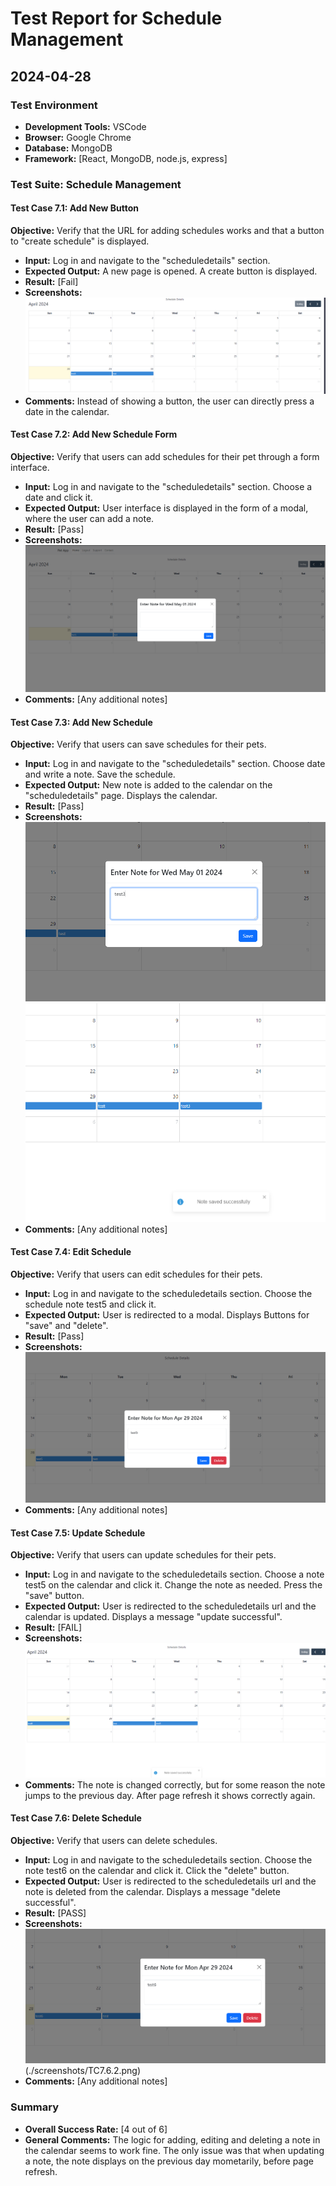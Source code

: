 # Test Report for Schedule Management

## 2024-04-28

### Test Environment
- **Development Tools:** VSCode
- **Browser:** Google Chrome
- **Database:** MongoDB
- **Framework:** [React, MongoDB, node.js, express]

### Test Suite: Schedule Management

#### Test Case 7.1: Add New Button
**Objective:** Verify that the URL for adding schedules works and that a button to "create schedule" is displayed.
- **Input:** Log in and navigate to the "scheduledetails" section.
- **Expected Output:** A new page is opened. A create button is displayed.
- **Result:** [Fail]
- **Screenshots:** ![Local Image](./screenshots/TC7.1.png)
- **Comments:** Instead of showing a button, the user can directly press a date in the calendar.

#### Test Case 7.2: Add New Schedule Form
**Objective:** Verify that users can add schedules for their pet through a form interface.
- **Input:** Log in and navigate to the "scheduledetails" section. Choose a date and click it.
- **Expected Output:** User interface is displayed in the form of a modal, where the user can add a note.
- **Result:** [Pass]
- **Screenshots:** ![Local Image](./screenshots/TC7.2.png)
- **Comments:** [Any additional notes]

#### Test Case 7.3: Add New Schedule
**Objective:** Verify that users can save schedules for their pets.
- **Input:** Log in and navigate to the "scheduledetails" section. Choose date and write a note. Save the schedule.
- **Expected Output:** New note is added to the calendar on the "scheduledetails" page. Displays the calendar.
- **Result:** [Pass]
- **Screenshots:** ![Local Image](./screenshots/TC7.3.1.png)  ![Local Image](./screenshots/TC7.3.2.png)
- **Comments:** [Any additional notes]

#### Test Case 7.4: Edit Schedule
**Objective:** Verify that users can edit schedules for their pets.
- **Input:** Log in and navigate to the scheduledetails section. Choose the schedule note test5 and click it.
- **Expected Output:** User is redirected to a modal. Displays Buttons for "save" and "delete".
- **Result:** [Pass]
- **Screenshots:** ![Local Image](./screenshots/TC7.4.png)
- **Comments:** [Any additional notes]

#### Test Case 7.5: Update Schedule
**Objective:** Verify that users can update schedules for their pets.
- **Input:** Log in and navigate to the scheduledetails section. Choose a note test5 on the calendar and click it. Change the note as needed. Press the "save" button.
- **Expected Output:** User is redirected to the scheduledetails url and the calendar is updated. Displays a message "update successful".
- **Result:** [FAIL]
- **Screenshots:** ![Local Image](./screenshots/TC7.5.png)
- **Comments:** The note is changed correctly, but for some reason the note jumps to the previous day. After page refresh it shows correctly again.

#### Test Case 7.6: Delete Schedule
**Objective:** Verify that users can delete schedules.
- **Input:** Log in and navigate to the scheduledetails section. Choose the note test6 on the calendar and click it. Click the "delete" button.
- **Expected Output:** User is redirected to the scheduledetails url and the note is deleted from the calendar. Displays a message "delete successful".
- **Result:** [PASS]
- **Screenshots:** ![Local Image](./screenshots/TC7.6.1.png) (./screenshots/TC7.6.2.png)
- **Comments:** [Any additional notes]

### Summary
- **Overall Success Rate:** [4 out of 6]
- **General Comments:** The logic for adding, editing and deleting a note in the calendar seems to work fine. The only issue was that when updating a note, the note displays on the previous day mometarily, before page refresh.

